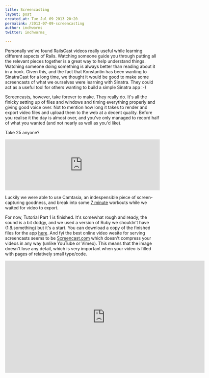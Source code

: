 ```yaml
---
title: Screencasting
layout: post
created_at: Tue Jul 09 2013 20:20
permalink: /2013-07-09-screencasting
author: inchworms
twitter: inchworms_

---
```


Personally we've found RailsCast videos really useful while learning different aspects of Rails. Watching someone guide you through putting all the relevant pieces together is a great way to help understand things. Watching someone doing something is always better than reading about it in a book. Given this, and the fact that Konstantin has been wanting to SinatraCast for a long time, we thought it would be good to make some screencasts of what we ourselves were learning with Sinatra. They could act as a useful tool for others wanting to build a simple Sinatra app :-)

Screencasts, however, take forever to make. They really do. It's all the finicky setting up of files and windows and timing everything properly and giving good voice over. Not to mention how long it takes to render and export video files and upload them to the web at a decent quality. Before you realise it the day is almost over, and you've only managed to record half of what you wanted (and not nearly as well as you'd like).

Take 25 anyone? 

<iframe width="100%" height="166" scrolling="no" frameborder="no" src="https://w.soundcloud.com/player/?url=http%3A%2F%2Fapi.soundcloud.com%2Ftracks%2F100340816&amp;color=ff6600&amp;auto_play=false&amp;show_artwork=false"></iframe>

Luckily we were able to use Camtasia, an indespensible piece of screen-capturing goodness, and break into some [7 minute](http://www.7-min.com/) workouts while we waited for video to export.

For now, Tutorial Part 1 is finished. It's somewhat rough and ready, the sound is a bit dodgy, and we used a version of Ruby we shouldn't have (1.8.something) but it's a start. You can download a copy of the finished files for the app [here](https://github.com/inchworms/songs_by_nancy/tree/Tutorial-Part-1). And fyi the best online video wesite for serving screencasts seems to be [Screencast.com](http://screencast.com/) which doesn't compress your videos in any way (unlike YouTube or Vimeo). This means that the image doesn't lose any detail, which is very important when your video is filled with pages of relatively small type/code.


<object id="scPlayer"  width="650" height="365" type="application/x-shockwave-flash" data="http://content.screencast.com/users/inchworms/folders/Default/media/f163ae5f-d6a4-4a59-82be-7737ea9a9823/scplayer.swf" >
<param name="movie" value="http://content.screencast.com/users/inchworms/folders/Default/media/f163ae5f-d6a4-4a59-82be-7737ea9a9823/scplayer.swf" />
<param name="quality" value="high" />
<param name="bgcolor" value="#FFFFFF" />
<param name="flashVars" value="thumb=http://content.screencast.com/users/inchworms/folders/Default/media/f163ae5f-d6a4-4a59-82be-7737ea9a9823/FirstFrame.jpg&containerwidth=1280&containerheight=720&xmp=sc.xmp&content=http://content.screencast.com/users/inchworms/folders/Default/media/f163ae5f-d6a4-4a59-82be-7737ea9a9823/Tutorial%20Part%201a.mp4&blurover=false" />
<param name="allowFullScreen" value="true" />
<param name="scale" value="showall" />
<param name="allowScriptAccess" value="always" />
<param name="base" value="http://content.screencast.com/users/inchworms/folders/Default/media/f163ae5f-d6a4-4a59-82be-7737ea9a9823/" />
<iframe type="text/html" frameborder="0" scrolling="no" style="overflow:hidden;" src="http://www.screencast.com/users/inchworms/folders/Default/media/f163ae5f-d6a4-4a59-82be-7737ea9a9823/embed" height="365" width="650" ></iframe>
</object> 




